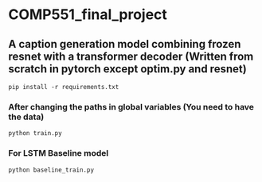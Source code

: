 # COMP551_final_project

## A caption generation model combining frozen resnet with a transformer decoder (Written from scratch in pytorch except optim.py and resnet)

`pip install -r requirements.txt`

### After changing the paths in global variables (You need to have the data)

`python train.py`

### For LSTM Baseline model

`python baseline_train.py`
